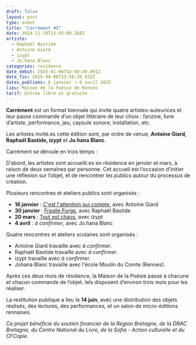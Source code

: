 ```yaml
---
draft: false
layout: post
type: event
title: "Carrément #3"
date: 2024-11-19T13:43:00.268Z
artiste:
  - Raphaël Bastide
  - Antoine Giard
  - izypt
  - Jo.hana Blanc
categories: residence
date_debut: 2025-01-06T14:58:30.891Z
date_fin: 2025-04-06T13:58:30.932Z
dates_publiees: 6 janvier → 6 avril 2025
lieu: Maison de la Poésie de Rennes
tarif: Entrée libre et gratuite
---
```

**Carrément** est un format biennale qui invite quatre artistes-auteurices et leur passe commande d’un objet littéraire de leur choix : fanzine, livre d’artiste, performance, jeu, capsule sonore, installation, etc.

Les artistes invité.es cette édition sont, par ordre de venue, **Antoine Giard, Raphaël Bastide, izypt** et **Jo.hana Blanc**. 

Carrément se déroule en trois temps :

D’abord, les artistes sont accueilli.es en résidence en janvier et mars, à raison de deux semaines par personne. Cet accueil est l’occasion d’initier une réflexion sur l’objet, et de rencontrer les publics autour du processus de création.

Plusieurs rencontres et ateliers publics sont organisés :

* **16 janvier** : [C'est l'attention qui compte](https://maiporennes.fr/rencontre/2024/10/29/rencontre-cest-lattention-qui-compte), avec Antoine Giard
* **30 janvier** : [Fragile Forge](https://maiporennes.fr/rencontre/2024/10/21/rencontre-fragile-forge), avec Raphaël Bastide
* **20 mars** : [Tout est chaos](https://maiporennes.fr/rencontre/2024/12/18/atelier-d-criture-tout-est-chaos), avec izypt
* **4 avril** : *à confirmer*, avec Jo.hana Blanc

Quatre rencontres et ateliers scolaires sont organisés :

* Antoine Giard travaille avec *à confirmer*.
* Raphaël Bastide travaille avec *à confirmer*.
* izypt travaille avec *à confirmer*.
* Johana Blanc travaille avec l'école Moulin du Comte (Rennes).

Après ces deux mois de résidence, la Maison de la Poésie passe à chacune et chacun commande de l’objet. Iels disposent d’environ trois mois pour les réaliser.

La restitution publique a lieu le **14 juin**, avec une distribution des objets réalisés, des lectures, des performances, et un salon de micro-éditions rennaises.

*Ce projet bénéficie du soutien financier de la Région Bretagne, de la DRAC Bretagne, du Centre National du Livre, de la Sofia - Action culturelle et du CFCopie.*
